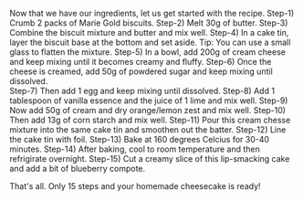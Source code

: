 Now that we have our ingredients, let us get started with the recipe. 
Step-1) Crumb 2 packs of Marie Gold biscuits. 
Step-2) Melt 30g of butter. 
Step-3) Combine the biscuit mixture and butter and mix well. 
Step-4) In a cake tin, layer the biscuit base at the bottom and set aside. 
Tip: You can use a small glass to flatten the mixture. 
Step-5) In a bowl, add 200g of cream cheese and keep mixing until it becomes creamy and fluffy. 
Step-6) Once the cheese is creamed, add 50g of powdered sugar and keep mixing until dissolved.  
Step-7) Then add 1 egg and keep mixing until dissolved. 
Step-8) Add 1 tablespoon of vanilla essence and the juice of 1 lime and mix well. 
Step-9) Now add 50g of cream and dry orange/lemon zest and mix well. 
Step-10) Then add 13g of corn starch and mix well. 
Step-11) Pour this cream chesse mixture into the same cake tin and smoothen out the batter. 
Step-12) Line the cake tin with foil. 
Step-13) Bake at 160 degrees Celcius for 30-40 minutes. 
Step-14) After baking, cool to room temperature and then refrigirate overnight. 
Step-15) Cut a creamy slice of this lip-smacking cake and add a bit of blueberry compote. 

That's all. Only 15 steps and your homemade cheesecake is ready!